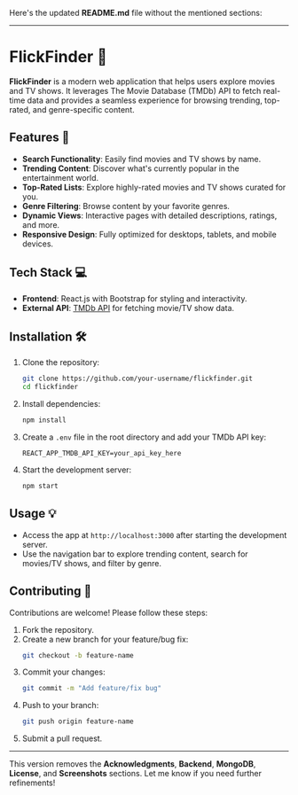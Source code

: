 Here's the updated **README.md** file without the mentioned sections:

---

# FlickFinder 🎥  
**FlickFinder** is a modern web application that helps users explore movies and TV shows. It leverages The Movie Database (TMDb) API to fetch real-time data and provides a seamless experience for browsing trending, top-rated, and genre-specific content.

## Features 🚀  
- **Search Functionality**: Easily find movies and TV shows by name.  
- **Trending Content**: Discover what's currently popular in the entertainment world.  
- **Top-Rated Lists**: Explore highly-rated movies and TV shows curated for you.  
- **Genre Filtering**: Browse content by your favorite genres.  
- **Dynamic Views**: Interactive pages with detailed descriptions, ratings, and more.  
- **Responsive Design**: Fully optimized for desktops, tablets, and mobile devices.  

## Tech Stack 💻  
- **Frontend**: React.js with Bootstrap for styling and interactivity.  
- **External API**: [TMDb API](https://www.themoviedb.org/documentation/api) for fetching movie/TV show data.  

## Installation 🛠️  
1. Clone the repository:  
   ```bash
   git clone https://github.com/your-username/flickfinder.git
   cd flickfinder
   ```
2. Install dependencies:  
   ```bash
   npm install
   ```
3. Create a `.env` file in the root directory and add your TMDb API key:  
   ```env
   REACT_APP_TMDB_API_KEY=your_api_key_here
   ```
4. Start the development server:  
   ```bash
   npm start
   ```

## Usage 💡  
- Access the app at `http://localhost:3000` after starting the development server.  
- Use the navigation bar to explore trending content, search for movies/TV shows, and filter by genre.

## Contributing 🤝  
Contributions are welcome! Please follow these steps:  
1. Fork the repository.  
2. Create a new branch for your feature/bug fix:  
   ```bash
   git checkout -b feature-name
   ```
3. Commit your changes:  
   ```bash
   git commit -m "Add feature/fix bug"
   ```
4. Push to your branch:  
   ```bash
   git push origin feature-name
   ```
5. Submit a pull request.

---

This version removes the **Acknowledgments**, **Backend**, **MongoDB**, **License**, and **Screenshots** sections. Let me know if you need further refinements!
